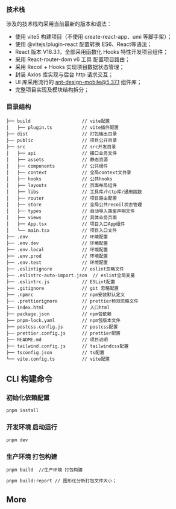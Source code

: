 ### 技术栈

涉及的技术栈均采用当前最新的版本和语法：

- 使用 vite5 构建项目（不使用 create-react-app、umi 等脚手架）；
- 使用 @vitejs/plugin-react 配置转换 ES6、React等语法；
- React 版本 V18.3.1，全部采用函数化 Hooks 特性开发项目组件；
- 采用 React-router-dom v6 工具 配置项目路由；
- 采用 Recoil + Hooks 实现项目数据状态管理；
- 封装 Axios 库实现与后台 http 请求交互；
- UI 库采用流行的 ant-design-mobile@5.37.1 组件库；
- 完整项目实现及模块结构拆分；

### 目录结构

```
├── build                   // vite配置
│   ├── plugin.ts           // vite插件配置
├── dist                    // 打包输出目录
├── public                  // 项目公开目录
├── src                     // src开发目录
│   ├── api                 // 接口业务文件
│   ├── assets              // 静态资源
│   ├── components          // 公共组件
│   ├── context             // 全局context文目录
│   ├── hooks               // 公共hooks
│   ├── layouts             // 页面布局组件
│   ├── libs                // 工具库/http库/通用函数
│   ├── router              // 项目路由配置
│   ├── store               // 全局公共recoil状态管理
│   ├── types               // 自动导入类型声明文件
│   ├── views               // 具体业务页面
│   ├── App.tsx             // 项目入口App组件
│   └── main.tsx            // 项目入口文件
├── .env                    // 环境配置
├── .env.dev                // 环境配置
├── .env.local              // 环境配置
├── .env.prod               // 环境配置
├── .env.test               // 环境配置
├── .eslintignore           // eslint忽略文件
├── .eslintrc-auto-import.json  // eslint全局变量
├── .eslintrc.js            // ESLint配置
├── .gitignore              // git 忽略配置
├── .npmrc                  // npm安装默认定义
├── .prettierignore         // prettier检测忽略文件
├── index.html              // 入口html
├── package.json            // npm包依赖
├── pnpm-lock.yaml          // npm包版本文件
├── postcss.config.js       // postcss配置
├── prettier.config.js      // prettier配置
├── README.md               // 项目说明
├── tailwind.config.js      // tailwindcss配置
├── tsconfig.json           // ts配置
└── vite.config.ts          // vite配置
```

## CLI 构建命令

### 初始化依赖配置

```bash
pnpm install
```

### 开发环境 启动运行

```bash
pnpm dev
```

### 生产环境 打包构建

```bash
pnpm build  //生产环境 打包构建

pnpm build:report // 图形化分析打包文件大小；
```

## More
